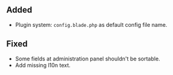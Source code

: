 ## Added

- Plugin system: `config.blade.php` as default config file name.

## Fixed

- Some fields at administration panel shouldn't be sortable.
- Add missing l10n text.

